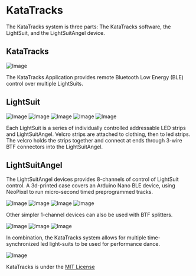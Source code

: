 # KataTracks
The KataTracks system is three parts: The KataTracks software, the LightSuit, and the LightSuitAngel device.

## KataTracks
![Image](https://github.com/katascope/KataTracks/blob/main/Images/KataTracks.png)

The KataTracks Application provides remote Bluetooth Low Energy (BLE) control over multiple LightSuits.

## LightSuit
![Image](https://github.com/katascope/KataTracks/blob/main/Images/Lightsuits1.png)
![Image](https://github.com/katascope/KataTracks/blob/main/Images/PrototypeBelt3.png)
![Image](https://github.com/katascope/KataTracks/blob/main/Images/LightVests1.png)
![Image](https://github.com/katascope/KataTracks/blob/main/Images/LightSuitInternal.png)
![Image](https://github.com/katascope/KataTracks/blob/main/Images/PrototypeCableHole2.png)

Each LightSuit is a series of individually controlled addressable LED strips and LightSuitAngel. Velcro strips are attached to clothing, then to led strips. The velcro holds the strips together and connect at ends through 3-wire BTF connectors into the LightSuitAngel.

## LightSuitAngel
The LightSuitAngel devices provides 8-channels of control of LightSuit control. A 3d-printed case covers an Arduino Nano BLE device, using NeoPixel to run micro-second timed preprogrammed tracks.

![Image](https://github.com/katascope/KataTracks/blob/main/Images/LightAngel1.png)
![Image](https://github.com/katascope/KataTracks/blob/main/Images/ExplodedLightAngel.png)
![Image](https://github.com/katascope/KataTracks/blob/main/Images/PrototypeSquid.png)
![Image](https://github.com/katascope/KataTracks/blob/main/Images/PrototypeSquid2.png)

Other simpler 1-channel devices can also be used with BTF splitters.

![Image](https://github.com/katascope/KataTracks/blob/main/Images/LightDeviceMarkTwo-1.png)
![Image](https://github.com/katascope/KataTracks/blob/main/Images/ExplodedDevice.png)
![Image](https://github.com/katascope/KataTracks/blob/main/Images/LightDevices2.png)

In combination, the KataTracks system allows for multiple time-synchronized led light-suits to be used for performance dance.

![Image](https://github.com/katascope/KataTracks/blob/main/Images/TronPasoDoble.png)

KataTracks is under the [MIT License](https://opensource.org/licenses/MIT)
